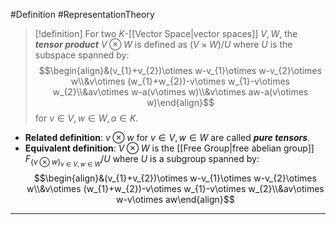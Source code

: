 #Definition #RepresentationTheory 

> [!definition]
> For two $K$-[[Vector Space|vector spaces]] $V,W$, the ***tensor product*** $V\otimes W$ is defined as $(V\times W) /U$ where $U$ is the subspace spanned by: $$\begin{align}&(v_{1}+v_{2})\otimes w-v_{1}\otimes w-v_{2}\otimes w\\&v\otimes (w_{1}+w_{2})-v\otimes w_{1}-v\otimes w_{2}\\&av\otimes w-a(v\otimes w)\\&v\otimes aw-a(v\otimes w)\end{align}$$for $v\in V,w\in W,a\in K$.
- **Related definition**: $v\otimes w$ for $v\in V,w\in W$ are called ***pure tensors***.
- **Equivalent definition**: $V\otimes W$ is the [[Free Group|free abelian group]] $F_{\{ v\otimes w \}_{v\in V,w\in W}} / U$ where $U$ is a subgroup spanned by: $$\begin{align}&(v_{1}+v_{2})\otimes w-v_{1}\otimes w-v_{2}\otimes w\\&v\otimes (w_{1}+w_{2})-v\otimes w_{1}-v\otimes w_{2}\\&av\otimes w-v\otimes aw\end{align}$$
---
